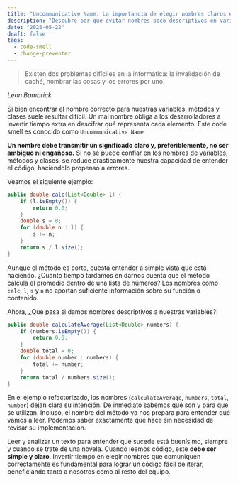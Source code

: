 ```yaml
---
title: "Uncommunicative Name: La importancia de elegir nombres claros en programación"
description: "Descubre por qué evitar nombres poco descriptivos en variables y métodos mejora la legibilidad del código. Aprende buenas prácticas para nombrar en programación."
date: "2025-05-22"
draft: false
tags:
  - code-smell
  - change-preventer
---
```


> Existen dos problemas difíciles en la informática: la invalidación de caché, nombrar las cosas y los errores por uno.

<cite>Leon Bambrick</cite>

Si bien encontrar el nombre correcto para nuestras variables, métodos y clases suele resultar difícil. Un mal nombre obliga a los desarrolladores a invertir tiempo extra en descifrar qué representa cada elemento. Este code smell es conocido como `Uncommunicative Name`

**Un nombre debe transmitir un significado claro y, preferiblemente, no ser ambiguo ni engañoso.** Si no se puede confiar en los nombres de variables, métodos y clases, se reduce drásticamente nuestra capacidad de entender el código, haciéndolo propenso a errores.

Veamos el siguiente ejemplo:

```java
public double calc(List<Double> l) {
    if (l.isEmpty()) {
        return 0.0;
    }
    double s = 0;
    for (double n : l) {
        s += n;
    }
    return s / l.size();
}
```

Aunque el método es corto, cuesta entender a simple vista qué está haciendo. ¿Cuanto tiempo tardamos en darnos cuenta que el método calcula el promedio dentro de una lista de números? Los nombres como `calc`, `l`, `s` y `n` no aportan suficiente información sobre su función o contenido.

Ahora, ¿Qué pasa si damos nombres descriptivos a nuestras variables?:

```java
public double calculateAverage(List<Double> numbers) {
    if (numbers.isEmpty()) {
        return 0.0;
    }
    double total = 0;
    for (double number : numbers) {
        total += number;
    }
    return total / numbers.size();
}
```

En el ejemplo refactorizado, los nombres (`calculateAverage`, `numbers`, `total`, `number`) dejan clara su intención. De inmediato sabemos qué son y para qué se utilizan. Incluso, el nombre del método ya nos prepara para entender qué vamos a leer. Podemos saber exactamente qué hace sin necesidad de revisar su implementación.

Leer y analizar un texto para entender qué sucede está buenísimo, siempre y cuando se trate de una novela. Cuando leemos código, este **debe ser simple y claro**. Invertir tiempo en elegir nombres que comuniquen correctamente es fundamental para lograr un código fácil de iterar, beneficiando tanto a nosotros como al resto del equipo.
